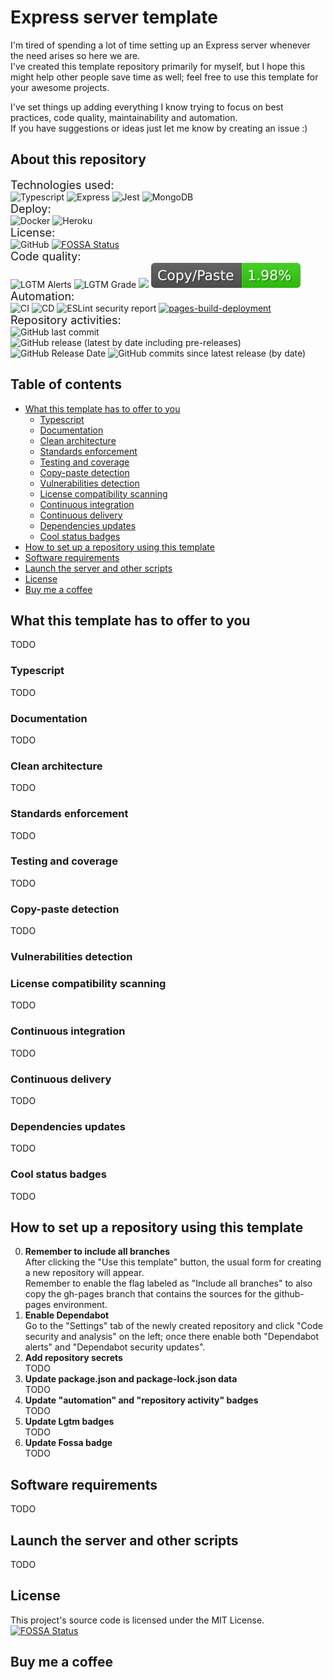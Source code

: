 # Express server template
I'm tired of spending a lot of time setting up an Express server whenever the need arises so here we are.  
I've created this template repository primarily for myself, but I hope this might help other people save time as well; feel free to use this template for your awesome projects.  

I've set things up adding everything I know trying to focus on best practices, code quality, maintainability and automation.  
If you have suggestions or ideas just let me know by creating an issue :)  
## About this repository
<font size=4>Technologies used:</font>  
![Typescript](https://img.shields.io/badge/TypeScript-007ACC?style=for-the-badge&logo=typescript&logoColor=white)
![Express](https://img.shields.io/badge/Express.js-404D59?style=for-the-badge)
![Jest](https://img.shields.io/badge/Jest-323330?style=for-the-badge&logo=Jest&logoColor=white)
![MongoDB](https://img.shields.io/badge/MongoDB-4EA94B?style=for-the-badge&logo=mongodb&logoColor=white)  
<font size=4>Deploy:</font>  
![Docker](https://img.shields.io/badge/docker-%230db7ed.svg?style=for-the-badge&logo=docker&logoColor=white)
![Heroku](https://img.shields.io/badge/heroku-%23430098.svg?style=for-the-badge&logo=heroku&logoColor=white)  
<font size=4>License:</font>  
![GitHub](https://img.shields.io/github/license/Tale152/express-server-template)
[![FOSSA Status](https://app.fossa.com/api/projects/git%2Bgithub.com%2FTale152%2Fexpress-server-template.svg?type=shield)](https://app.fossa.com/projects/git%2Bgithub.com%2FTale152%2Fexpress-server-template?ref=badge_shield)  
<font size=4>Code quality:</font>  
![LGTM Alerts](https://img.shields.io/lgtm/alerts/github/Tale152/express-server-template)
![LGTM Grade](https://img.shields.io/lgtm/grade/javascript/github/Tale152/express-server-template)
![](https://img.shields.io/badge/Coverage-97%25-83A603.svg?prefix=$coverage$)
![CPD](.github/badges/jscpd-badge.svg)  
<font size=4>Automation:</font>  
![CI](https://github.com/Tale152/express-server-template/actions/workflows/CI.yml/badge.svg)
![CD](https://github.com/Tale152/express-server-template/actions/workflows/CD.yml/badge.svg)
![ESLint security report](https://github.com/Tale152/express-server-template/actions/workflows/eslint-security-report.yml/badge.svg)
[![pages-build-deployment](https://github.com/Tale152/express-server-template/actions/workflows/pages/pages-build-deployment/badge.svg)](https://github.com/Tale152/express-server-template/actions/workflows/pages/pages-build-deployment)  
<font size=4>Repository activities:</font>  
![GitHub last commit](https://img.shields.io/github/last-commit/Tale152/express-server-template)
![GitHub release (latest by date including pre-releases)](https://img.shields.io/github/v/release/Tale152/express-server-template?include_prereleases)
![GitHub Release Date](https://img.shields.io/github/release-date/Tale152/express-server-template)
![GitHub commits since latest release (by date)](https://img.shields.io/github/commits-since/Tale152/express-server-template/latest)

## Table of contents
- [What this template has to offer to you](#what-this-template-has-to-offer-to-you)
    - [Typescript](#typescript)
    - [Documentation](#documentation)
    - [Clean architecture](#clean-architecture)
    - [Standards enforcement](#standards-enforcement)
    - [Testing and coverage](#testing-and-coverage)
    - [Copy-paste detection](#copy-paste-detection)
    - [Vulnerabilities detection](#vulnerabilities-detection)
    - [License compatibility scanning](#license-compatibility-scanning)
    - [Continuous integration](#continuous-integration)
    - [Continuous delivery](#continuous-delivery)
    - [Dependencies updates](#dependencies-updates)
    - [Cool status badges](#cool-status-badges)
- [How to set up a repository using this template](#how-to-set-up-a-repository-using-this-template)
- [Software requirements](#software-requirements)
- [Launch the server and other scripts](#launch-the-server-and-other-scripts)
- [License](#license)
- [Buy me a coffee](#buy-me-a-coffee)

## What this template has to offer to you
TODO

### Typescript
TODO

### Documentation
TODO

### Clean architecture
TODO

### Standards enforcement
TODO

### Testing and coverage
TODO

### Copy-paste detection
TODO

### Vulnerabilities detection

### License compatibility scanning
TODO

### Continuous integration
TODO

### Continuous delivery
TODO

### Dependencies updates
TODO

### Cool status badges
TODO

## How to set up a repository using this template
0. __Remember to include all branches__  
After clicking the "Use this template" button, the usual form for creating a new repository will appear.  
Remember to enable the flag labeled as "Include all branches" to also copy the gh-pages branch that contains the sources for the github-pages environment.
1. __Enable Dependabot__  
Go to the "Settings" tab of the newly created repository and click "Code security and analysis" on the left; once there enable both "Dependabot alerts" and "Dependabot security updates".
2. __Add repository secrets__  
TODO
3. __Update package.json and package-lock.json data__  
TODO
4. __Update "automation" and "repository activity" badges__  
TODO
5. __Update Lgtm badges__  
TODO
6. __Update Fossa badge__  
TODO

## Software requirements
TODO

## Launch the server and other scripts
TODO

## License
This project's source code is licensed under the MIT License.
[![FOSSA Status](https://app.fossa.com/api/projects/git%2Bgithub.com%2FTale152%2Fexpress-server-template.svg?type=large)](https://app.fossa.com/projects/git%2Bgithub.com%2FTale152%2Fexpress-server-template?ref=badge_large)

## Buy me a coffee